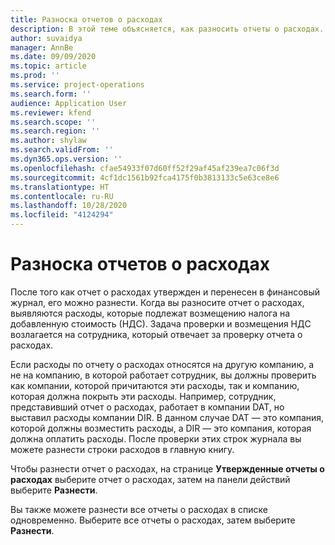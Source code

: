 ```yaml
---
title: Разноска отчетов о расходах
description: В этой теме объясняется, как разносить отчеты о расходах.
author: suvaidya
manager: AnnBe
ms.date: 09/09/2020
ms.topic: article
ms.prod: ''
ms.service: project-operations
ms.search.form: ''
audience: Application User
ms.reviewer: kfend
ms.search.scope: ''
ms.search.region: ''
ms.author: shylaw
ms.search.validFrom: ''
ms.dyn365.ops.version: ''
ms.openlocfilehash: cfae54933f07d60ff52f29af45af239ea7c06f3d
ms.sourcegitcommit: 4cf1dc1561b92fca4175f0b3813133c5e63ce8e6
ms.translationtype: HT
ms.contentlocale: ru-RU
ms.lasthandoff: 10/28/2020
ms.locfileid: "4124294"
---
```

# <a name="post-expense-reports"></a>Разноска отчетов о расходах

После того как отчет о расходах утвержден и перенесен в финансовый журнал, его можно разнести. Когда вы разносите отчет о расходах, выявляются расходы, которые подлежат возмещению налога на добавленную стоимость (НДС). Задача проверки и возмещения НДС возлагается на сотрудника, который отвечает за проверку отчета о расходах.

Если расходы по отчету о расходах относятся на другую компанию, а не на компанию, в которой работает сотрудник, вы должны проверить как компании, которой причитаются эти расходы, так и компанию, которая должна покрыть эти расходы. Например, сотрудник, представивший отчет о расходах, работает в компании DAT, но выставил расходы компании DIR. В данном случае DAT — это компания, которой должны возместить расходы, а DIR — это компания, которая должна оплатить расходы. После проверки этих строк журнала вы можете разнести строки расходов в главную книгу.

Чтобы разнести отчет о расходах, на странице **Утвержденные отчеты о расходах** выберите отчет о расходах, затем на панели действий выберите **Разнести**.

Вы также можете разнести все отчеты о расходах в списке одновременно. Выберите все отчеты о расходах, затем выберите **Разнести**.
